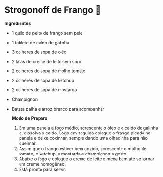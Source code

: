 # Strogonoff de Frango :chicken:

 **Ingredientes**

- 1 quilo de peito de frango sem pele

- 1 tablete de caldo de galinha

- 3 colheres de sopa de oléo

- 2 latas de creme de leite sem soro

- 2 colheres de sopa de molho tomate

- 2 colheres de sopa de ketchup

- 2 colheres de sopa de mostarda

- Champignon

- Batata palha e arroz branco para acompanhar

  **Modo de Preparo**

  1. Em uma panela a fogo médio, acrescente o óleo e o caldo de galinha e, dissolva o  caldo. Logo em seguida coloque o frango picado na panela e deixe coxinhar, sempre dando uma olhadinha para não queimar.
  2. Assim que o frango estiver bem cozido, acrescente o molho de tomate, o ketchup, a mostarda e champignon a gosto.
  3. Abaixe o fogo e coloque o creme de leite e mexa bem até se tornar um creme homogêneo.
  4. Está pronto para servir.

  



